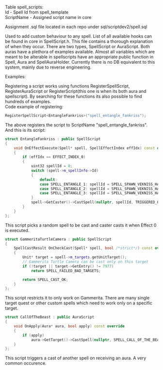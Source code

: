Table spell_scripts:  
Id - Spell Id from spell_template  
ScriptName - Assigned script name in core  

Assignment .sql file located in each repo under sql/scriptdev2/spell.sql  

Used to add custom behaviour to any spell. List of all available hooks can be found in core in SpellScript.h. This file contains a thorough explanation of when they occur. There are two types, SpellScript or AuraScript. Both auras have a plethora of examples available. Almost all variables which are meant to be alterable in spellscripts have an appropriate public function in Spell, Aura and SpellAuraHolder. Currently there is no DB equivalent to this system, mainly due to reverse engineering.

Examples:

Registering a script works using functions RegisterSpellScript, RegisterAuraScript or RegisterScript(this one is when its both aura and spellscript). By searching for these functions its also possible to find hundreds of examples.  
Code example of registering:  
```cpp
RegisterSpellScript<EntangleFankriss>("spell_entangle_fankriss");
```

The above registers the script to ScriptName "spell_entangle_fankriss".  
And this is its script:  
```cpp
struct EntangleFankriss : public SpellScript
{
    void OnEffectExecute(Spell* spell, SpellEffectIndex effIdx) const override
    {
        if (effIdx == EFFECT_INDEX_0)
        {
            uint32 spellId = 0;
            switch (spell->m_spellInfo->Id)
            {
                default:
                case SPELL_ENTANGLE_1: spellId = SPELL_SPAWN_VEKNISS_HATCHLING_1; break;
                case SPELL_ENTANGLE_2: spellId = SPELL_SPAWN_VEKNISS_HATCHLING_2; break;
                case SPELL_ENTANGLE_3: spellId = SPELL_SPAWN_VEKNISS_HATCHLING_3; break;
            }
            spell->GetCaster()->CastSpell(nullptr, spellId, TRIGGERED_OLD_TRIGGERED);
        }
    }
};
```
This script picks a random spell to be cast and caster casts it when Effect 0 is executed.  

```cpp
struct GammeritaTurtleCamera : public SpellScript
{
    SpellCastResult OnCheckCast(Spell* spell, bool /*strict*/) const override
    {
        Unit* target = spell->m_targets.getUnitTarget();
        // Gammerita Turtle Camera can be cast only on this target
        if (!target || target->GetEntry() != 7977)
            return SPELL_FAILED_BAD_TARGETS;

        return SPELL_CAST_OK;
    }
};
```
This script restricts it to only work on Gammerita. There are many single target quest or other custom spells which need to work only on a specific target.  

```cpp
struct CallOfTheBeast : public AuraScript
{
    void OnApply(Aura* aura, bool apply) const override
    {
        if (apply)
            aura->GetTarget()->CastSpell(nullptr, SPELL_CALL_OF_THE_BEAST, TRIGGERED_OLD_TRIGGERED);
    }
};
```
This script triggers a cast of another spell on receiving an aura. A very common occurence.  